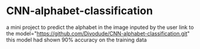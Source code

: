 # CNN-alphabet-classification
a mini project to predict the alphabet in the image inputed by the user
link to the model="https://github.com/Divodude/CNN-alphabet-classification.git"
this model had shown 90% accuracy on the training data 
